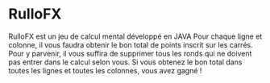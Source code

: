 # RulloFX
RulloFX est un jeu de calcul mental développé en JAVA
Pour chaque ligne et colonne, il vous faudra obtenir le bon total de points inscrit sur les carrés. Pour y parvenir, il vous suffira de supprimer tous les ronds qui ne doivent pas entrer dans le calcul selon vous. Si vous obtenez le bon total dans toutes les lignes et toutes les colonnes, vous avez gagné !
